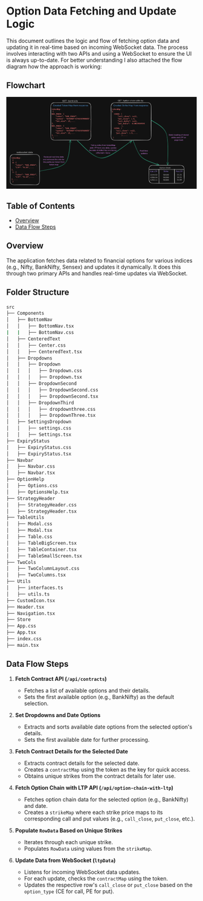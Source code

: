# Option Data Fetching and Update Logic

This document outlines the logic and flow of fetching option data and updating it in real-time based on incoming WebSocket data. The process involves interacting with two APIs and using a WebSocket to ensure the UI is always up-to-date.
For better understanding I also attached the flow diagram how the approach is working:

## Flowchart
![Flowchart](flowdiagram.png)

   
## Table of Contents
- [Overview](#overview)
- [Data Flow Steps](#data-flow-steps)
  
## Overview

The application fetches data related to financial options for various indices (e.g., Nifty, BankNifty, Sensex) and updates it dynamically. It does this through two primary APIs and handles real-time updates via WebSocket.


## Folder Structure

```bash
src
├── Components
│   ├── BottomNav
│   │   ├── BottomNav.tsx
|   |   ├── BottomNav.css
│   ├── CenteredText
│   │   ├── Center.css
│   │   ├── CenteredText.tsx
│   ├── Dropdowns
│   │   ├── Dropdown
│   │   │   ├── Dropdown.css
│   │   │   ├── Dropdown.tsx
│   │   ├── DropdownSecond
│   │   │   ├── DropdownSecond.css
│   │   │   ├── DropdownSecond.tsx
│   │   ├── DropdownThird
│   │   │   ├── dropdownthree.css
│   │   │   ├── DropdownThree.tsx
│   ├── SettingsDropdown
│   │   ├── settings.css
│   │   ├── Settings.tsx
├── ExpiryStatus
│   ├── ExpiryStatus.css
│   ├── ExpiryStatus.tsx
├── Navbar
│   ├── Navbar.css
│   ├── Navbar.tsx
├── OptionHelp
│   ├── Options.css
│   ├── OptionsHelp.tsx
├── StrategyHeader
│   ├── StrategyHeader.css
│   ├── StrategyHeader.tsx
├── TableUtils
│   ├── Modal.css
│   ├── Modal.tsx
│   ├── Table.css
│   ├── TableBigScreen.tsx
│   ├── TableContainer.tsx
│   ├── TableSmallScreen.tsx
├── TwoCols
│   ├── TwoColumnLayout.css
│   ├── TwoColumns.tsx
├── Utils
│   ├── interfaces.ts
│   ├── utils.ts
├── CustomIcon.tsx
├── Header.tsx
├── Navigation.tsx
├── Store
├── App.css
├── App.tsx
├── index.css
├── main.tsx
```


## Data Flow Steps

1. **Fetch Contract API (`/api/contracts`)**
   - Fetches a list of available options and their details.
   - Sets the first available option (e.g., BankNifty) as the default selection.

2. **Set Dropdowns and Date Options**
   - Extracts and sorts available date options from the selected option's details.
   - Sets the first available date for further processing.

3. **Fetch Contract Details for the Selected Date**
   - Extracts contract details for the selected date.
   - Creates a `contractMap` using the token as the key for quick access.
   - Obtains unique strikes from the contract details for later use.

4. **Fetch Option Chain with LTP API (`/api/option-chain-with-ltp`)**
   - Fetches option chain data for the selected option (e.g., BankNifty) and date.
   - Creates a `strikeMap` where each strike price maps to its corresponding call and put values (e.g., `call_close`, `put_close`, etc.).

5. **Populate `RowData` Based on Unique Strikes**
   - Iterates through each unique strike.
   - Populates `RowData` using values from the `strikeMap`.

6. **Update Data from WebSocket (`ltpData`)**
   - Listens for incoming WebSocket data updates.
   - For each update, checks the `contractMap` using the token.
   - Updates the respective row's `call_close` or `put_close` based on the `option_type` (CE for call, PE for put).



 